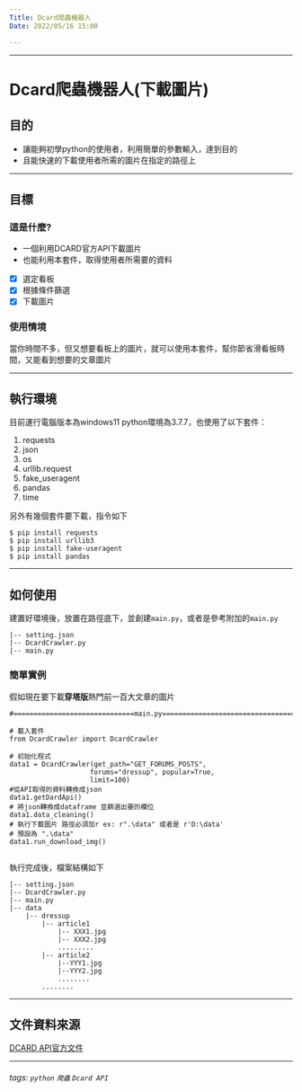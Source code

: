 ```yaml
---
Title: Dcard爬蟲機器人
Date: 2022/05/16 15:00

---
```


---

# Dcard爬蟲機器人(下載圖片)

## 目的

* 讓能夠初學python的使用者，利用簡單的參數輸入，達到目的
* 且能快速的下載使用者所需的圖片在指定的路徑上

---
## 目標

### 這是什麼?
* 一個利用DCARD官方API下載圖片
* 也能利用本套件，取得使用者所需要的資料

- [x] 選定看板
- [x] 根據條件篩選
- [x] 下載圖片

### 使用情境
當你時間不多，但又想要看板上的圖片，就可以使用本套件，幫你節省滑看板時間，又能看到想要的文章圖片

---

## 執行環境
目前運行電腦版本為windows11
python環境為3.7.7，也使用了以下套件：
1. requests
2. json
3. os
4. urllib.request
5. fake_useragent
6. pandas
7. time

另外有幾個套件要下載，指令如下

```shell=
$ pip install requests
$ pip install urllib3
$ pip install fake-useragent
$ pip install pandas
```

---

## 如何使用
建置好環境後，放置在路徑底下，並創建`main.py`，或者是參考附加的`main.py`

    |-- setting.json
    |-- DcardCrawler.py
    |-- main.py

### 簡單實例
假如現在要下載**穿塔版**熱門前一百大文章的圖片
```python=
#==============================main.py=====================================

# 載入套件
from DcardCrawler import DcardCrawler

# 初始化程式
data1 = DcardCrawler(get_path="GET_FORUMS_POSTS",
                    forums="dressup", popular=True, 
                    limit=100)
#從API取得的資料轉換成json
data1.getDardApi()
# 將json轉換成dataframe 並篩選出要的欄位
data1.data_cleaning()
# 執行下載圖片 路徑必須加r ex: r".\data" 或者是 r'D:\data'
# 預設為 ".\data"
data1.run_download_img()


```

執行完成後，檔案結構如下


    |-- setting.json
    |-- DcardCrawler.py
    |-- main.py
    |-- data
        |-- dressup
            |-- article1
                |-- XXX1.jpg
                |-- XXX2.jpg
                .........
            |-- article2
                |--YYY1.jpg
                |--YYY2.jpg
                ........
            ........
        
<!-- ## 必要的背景
需要能夠了解python的for指令、IO操作、讀懂API文件、pandas基礎操作 -->

---

## 文件資料來源
[DCARD API官方文件](https://blog.jiatool.com/posts/dcard_api_v2/)

---
###### tags: `python` `爬蟲` `Dcard API` 
